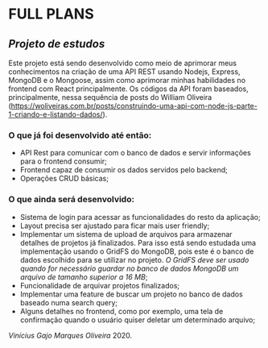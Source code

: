 # FULL PLANS

## *Projeto de estudos*

Este projeto está sendo desenvolvido como meio de aprimorar meus conhecimentos na criação de uma API REST usando Nodejs, Express, MongoDB e o Mongoose, assim como aprimorar minhas habilidades no frontend com React principalmente. Os códigos da API foram baseados, principalmente, nessa sequência de posts do William Oliveira (https://woliveiras.com.br/posts/construindo-uma-api-com-node-js-parte-1-criando-e-listando-dados/).

### O que já foi desenvolvido até então:

* API Rest para comunicar com o banco de dados e servir informações para o frontend consumir;
* Frontend capaz de consumir os dados servidos pelo backend;
* Operações CRUD básicas;

### O que ainda será desenvolvido:

* Sistema de login para acessar as funcionalidades do resto da aplicação;
* Layout precisa ser ajustado para ficar mais user friendly;
* Implementar um sistema de upload de arquivos para armazenar detalhes de projetos já finalizados. Para isso está sendo estudada uma implementação usando o GridFS do MongoDB, pois este é o banco de dados escolhido para se utilizar no projeto. *O GridFS deve ser usado quando for necessário guardar no banco de dados MongoDB um arquivo de tamanho superior a 16 MB*;
* Funcionalidade de arquivar projetos finalizados;
* Implementar uma feature de buscar um projeto no banco de dados baseado numa search query;
* Alguns detalhes no frontend, como por exemplo, uma tela de confirmação quando o usuário quiser deletar um determinado arquivo;

*Vinícius Gajo Marques Oliveira* 2020.
